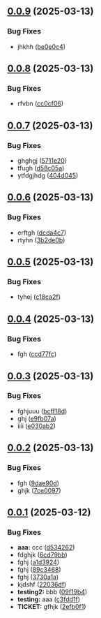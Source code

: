 ## [0.0.9](https://github.com/jimmieulenius/workflow-test/compare/v0.0.8...v0.0.9) (2025-03-13)


### Bug Fixes

* jhkhh ([be0e0c4](https://github.com/jimmieulenius/workflow-test/commit/be0e0c46c97f41043af9330ecff41976f7f4c420))

## [0.0.8](https://github.com/jimmieulenius/workflow-test/compare/v0.0.7...v0.0.8) (2025-03-13)


### Bug Fixes

* rfvbn ([cc0cf06](https://github.com/jimmieulenius/workflow-test/commit/cc0cf06d933ef42025412cba7037e8566426fc8c))

## [0.0.7](https://github.com/jimmieulenius/workflow-test/compare/v0.0.6...v0.0.7) (2025-03-13)


### Bug Fixes

* ghghgj ([5711e20](https://github.com/jimmieulenius/workflow-test/commit/5711e2049a1b561eb516d271be304824796d2cfc))
* tfugh ([d58c05a](https://github.com/jimmieulenius/workflow-test/commit/d58c05a00e7bded8399627b67b86cde849b44308))
* ytfdgjhdg ([404d045](https://github.com/jimmieulenius/workflow-test/commit/404d04587744c65f9e156cb2f397e5af45515890))

## [0.0.6](https://github.com/jimmieulenius/workflow-test/compare/v0.0.5...v0.0.6) (2025-03-13)


### Bug Fixes

* erftgh ([dcda4c7](https://github.com/jimmieulenius/workflow-test/commit/dcda4c76bdb8c94b3bd4f6ab380bef4462ccbeb4))
* rtyhn ([3b2de0b](https://github.com/jimmieulenius/workflow-test/commit/3b2de0b70b1a74f2b20cd05fb08493e3fd7694ca))

## [0.0.5](https://github.com/jimmieulenius/workflow-test/compare/v0.0.4...v0.0.5) (2025-03-13)


### Bug Fixes

* tyhej ([c18ca2f](https://github.com/jimmieulenius/workflow-test/commit/c18ca2f4cf45b877ba687b81c7aae185bc7ce49e))

## [0.0.4](https://github.com/jimmieulenius/workflow-test/compare/v0.0.3...v0.0.4) (2025-03-13)


### Bug Fixes

* fgh ([ccd77fc](https://github.com/jimmieulenius/workflow-test/commit/ccd77fcb016f6b327b95d707ba612949cc501bae))

## [0.0.3](https://github.com/jimmieulenius/workflow-test/compare/v0.0.2...v0.0.3) (2025-03-13)


### Bug Fixes

* fghjuuu ([bcff18d](https://github.com/jimmieulenius/workflow-test/commit/bcff18d64ea745c98f59f09712dff1e90af60069))
* ghj ([e9fb07a](https://github.com/jimmieulenius/workflow-test/commit/e9fb07a3ce937d13e532113f3512bd1ab951ca56))
* iiii ([e030ab2](https://github.com/jimmieulenius/workflow-test/commit/e030ab286eb1685d7b4ce5a4d21e185030dc95e3))

## [0.0.2](https://github.com/jimmieulenius/workflow-test/compare/v0.0.1...v0.0.2) (2025-03-13)


### Bug Fixes

* fgh ([9dae90d](https://github.com/jimmieulenius/workflow-test/commit/9dae90d8fb01a1c3b7f005a67b91af1f9c11cba7))
* ghjk ([7ce0097](https://github.com/jimmieulenius/workflow-test/commit/7ce00971e5b9d45fb4b8885b33a9e26c0b614b09))

## [0.0.1](https://github.com/jimmieulenius/workflow-test/compare/v0.0.0...v0.0.1) (2025-03-12)


### Bug Fixes

* **aaa:** ccc ([d534262](https://github.com/jimmieulenius/workflow-test/commit/d534262bca67df5b9c2e6f9908621cc849babde3))
* fdghjk ([6cd79bb](https://github.com/jimmieulenius/workflow-test/commit/6cd79bbfe0657bf1d5fea942637f465a363d2d21))
* fghj ([a1d3924](https://github.com/jimmieulenius/workflow-test/commit/a1d3924c1b9d850fb12cf0bea7d812353d1a21b0))
* fghj ([89c3468](https://github.com/jimmieulenius/workflow-test/commit/89c3468ef00fb013a4d5f4616572162fd303faec))
* fghj ([3730a1a](https://github.com/jimmieulenius/workflow-test/commit/3730a1ac14908955ec4f246db53eb4109ad21b35))
* kjdshf ([22036df](https://github.com/jimmieulenius/workflow-test/commit/22036dfb8c950a17f5befd440d847b202a67af04))
* **testing2:** bbb ([09f19b4](https://github.com/jimmieulenius/workflow-test/commit/09f19b4ad9b3c4a9f81c533f9179c93b78a4802e))
* **testing:** aaa ([c3fdd1f](https://github.com/jimmieulenius/workflow-test/commit/c3fdd1fd9f109a1101a8d978f74a44ed5458686d))
* **TICKET:** gfhjk ([2efb0f1](https://github.com/jimmieulenius/workflow-test/commit/2efb0f1ecd14e11debf873a591e5f8b916279cd0))
